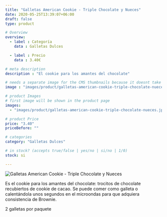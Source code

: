 ```yaml
---
title: "Galletas American Cookie - Triple Chocolate y Nueces"
date: 2020-05-25T13:39:07+06:00
draft: false
type: product

# Overview
overview:
  - label : Categoría
    data : Galletas Dulces

  - label : Precio
    data : 3.40€

# meta description
description : "El cookie para los amantes del chocolate"

# needs a separate image for the CMS thumbnails because it doesnt take arrays (slideshow images)
image : "images/product/galletas-american-cookie-triple-chocolate-nueces.jpg"

# product Images
# first image will be shown in the product page
images:
  - "images/product/galletas-american-cookie-triple-chocolate-nueces.jpg"

# product Price
price: "3.40"
priceBefore: ""

# categories
category: "Galletas Dulces"

# in stock? (accepts true/false | yes/no | si/no | 1/0)
stock: si

---
```

![Galletas American Cookie - Triple Chocolate y Nueces](/images/product/galletas-american-cookie-triple-chocolate-nueces.jpg "Galletas American Cookie - Triple Chocolate y Nueces")

Es el cookie para los amantes del chocolate: trocitos de chocolate recubiertos de cookie de cacao. Se puede comer como galleta o calentándola unos segundos en el microondas para que adquiera consistencia de Brownie.

2 galletas por paquete
